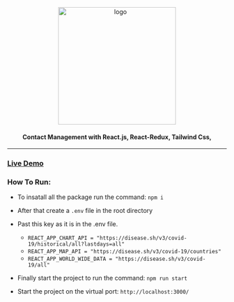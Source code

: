 <div align="center">

<img src="https://www.businessnewsdaily.com/_next/image?url=https%3A%2F%2Fimages.businessnewsdaily.com%2Fapp%2Fuploads%2F2021%2F07%2F08121505%2Fwhat-is-contact-management.png&w=640&q=75" alt="logo" width="270" height="auto" />

<h4>
 Contact Management with React.js, React-Redux, Tailwind Css,
</h4>
</div>

<hr>
<h3> <a href= "https://66afae1a6e8dc3d1ac40ffbf--fascinating-beignet-2a53ad.netlify.app/" >Live Demo</a> </h3>

<h3>How To Run:</h3>

- To insatall all the package run the command: `npm i`
- After that create a `.env` file in the root directory
- Past this key as it is in the .env file.

  - `REACT_APP_CHART_API = "https://disease.sh/v3/covid-19/historical/all?lastdays=all"
`
  - `REACT_APP_MAP_API = "https://disease.sh/v3/covid-19/countries"`
  - `REACT_APP_WORLD_WIDE_DATA = "https://disease.sh/v3/covid-19/all"`

- Finally start the project to run the command: `npm run start`
- Start the project on the virtual port: `http://localhost:3000/`
